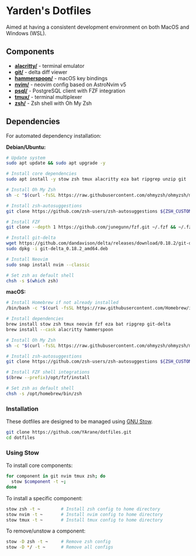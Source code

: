 # Yarden's Dotfiles

Aimed at having a consistent development environment on both MacOS and Windows (WSL).

## Components

- **[alacritty/](alacritty/)** - terminal emulator
- **[git/](git/)** - delta diff viewer
- **[hammerspoon/](hammerspoon/)** - macOS key bindings
- **[nvim/](nvim/)** - neovim config based on AstroNvim v5
- **[psql/](psql/)** - PostgreSQL client with FZF integration
- **[tmux/](tmux/)** - terminal multiplexer
- **[zsh/](zsh/)** - Zsh shell with Oh My Zsh

## Dependencies

For automated dependency installation:

**Debian/Ubuntu:**
```bash
# Update system
sudo apt update && sudo apt upgrade -y

# Install core dependencies
sudo apt install -y stow zsh tmux alacritty eza bat ripgrep unzip git

# Install Oh My Zsh
sh -c "$(curl -fsSL https://raw.githubusercontent.com/ohmyzsh/ohmyzsh/master/tools/install.sh)"

# Install zsh-autosuggestions
git clone https://github.com/zsh-users/zsh-autosuggestions ${ZSH_CUSTOM:-~/.oh-my-zsh/custom}/plugins/zsh-autosuggestions

# Install FZF
git clone --depth 1 https://github.com/junegunn/fzf.git ~/.fzf && ~/.fzf/install

# Install git-delta
wget https://github.com/dandavison/delta/releases/download/0.18.2/git-delta_0.18.2_amd64.deb
sudo dpkg -i git-delta_0.18.2_amd64.deb

# Install Neovim
sudo snap install nvim --classic

# Set zsh as default shell
chsh -s $(which zsh)
```

**macOS:**
```bash
# Install Homebrew if not already installed
/bin/bash -c "$(curl -fsSL https://raw.githubusercontent.com/Homebrew/install/HEAD/install.sh)"

# Install dependencies
brew install stow zsh tmux neovim fzf eza bat ripgrep git-delta
brew install --cask alacritty hammerspoon

# Install Oh My Zsh
sh -c "$(curl -fsSL https://raw.githubusercontent.com/ohmyzsh/ohmyzsh/master/tools/install.sh)"

# Install zsh-autosuggestions
git clone https://github.com/zsh-users/zsh-autosuggestions ${ZSH_CUSTOM:-~/.oh-my-zsh/custom}/plugins/zsh-autosuggestions

# Install FZF shell integrations
$(brew --prefix)/opt/fzf/install

# Set zsh as default shell
chsh -s /opt/homebrew/bin/zsh
```

### Installation

These dotfiles are designed to be managed using [GNU Stow](https://www.gnu.org/software/stow/).

```bash
git clone https://github.com/YArane/dotfiles.git
cd dotfiles
```

### Using Stow

To install core components:
```bash
for component in git nvim tmux zsh; do 
  stow $component -t ~;
done
```

To install a specific component:
```bash
stow zsh -t ~        # Install zsh config to home directory
stow nvim -t ~       # Install nvim config to home directory
stow tmux -t ~       # Install tmux config to home directory
```

To remove/unstow a component:
```bash
stow -D zsh -t ~     # Remove zsh config
stow -D */ -t ~      # Remove all configs
```